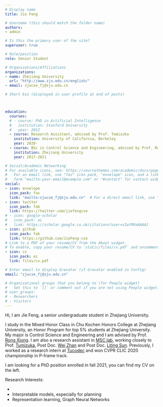 ```yaml
---
# Display name
title: Jie Feng

# Username (this should match the folder name)
authors:
- admin

# Is this the primary user of the site?
superuser: true

# Role/position
role: Senior Student

# Organizations/Affiliations
organizations:
- name: Zhejiang University
  url: "http://www.zju.edu.cn/english/"
- email: zjucse_fj@zju.edu.cn

# Short bio (displayed in user profile at end of posts)



education:
  courses:
  # - course: PhD in Artificial Intelligence
  #   institution: Stanford University
  #   year: 2012
  - course: Research Assistant, advised by Prof. Tomizuka 
    institution: University of California, Berkeley
    year: 2020-
  - course: BSc in Control Science and Engineering, advised by Prof. Rong Xiong
    institution: Zhejiang University
    year: 2017-2021

# Social/Academic Networking
# For available icons, see: https://sourcethemes.com/academic/docs/page-builder/#icons
#   For an email link, use "fas" icon pack, "envelope" icon, and a link in the
#   form "mailto:your-email@example.com" or "#contact" for contact widget.
social:
- icon: envelope
  icon_pack: fas
  link: "mailto:zjucse_fj@zju.edu.cn"  # For a direct email link, use "mailto:test@example.org".
- icon: twitter
  icon_pack: fab
  link: https://twitter.com/jiefengcse
# - icon: google-scholar
#   icon_pack: ai
#   link: https://scholar.google.co.uk/citations?user=sIwtMXoAAAAJ
- icon: github
  icon_pack: fab
  link: https://github.com/JieFeng-cse
# Link to a PDF of your resume/CV from the About widget.
# To enable, copy your resume/CV to `static/files/cv.pdf` and uncomment the lines below.
- icon: cv
  icon_pack: ai
  link: files/cv.pdf

# Enter email to display Gravatar (if Gravatar enabled in Config)
email: "zjucse_fj@zju.edu.cn"

# Organizational groups that you belong to (for People widget)
#   Set this to `[]` or comment out if you are not using People widget.
# user_groups:
# - Researchers
# - Visitors
---
```

Hi, I am Jie Feng, a senior undergraduate student in Zhejiang University.

I study in the Mixed Honor Class in Chu Kochen Honors College at Zhejiang University, an Honor Program for top 5% students at Zhejiang University. My major is Control Science and Engineering and I am advised by Prof. [Rong Xiong](https://person.zju.edu.cn/en/rongxiong#776514). I am also a research assistant in [MSC lab](https://msc.berkeley.edu/), working closely to Prof. [Tumizuka](https://me.berkeley.edu/people/masayoshi-tomizuka/), Post Doc. [Wei Zhan](https://scholar.google.com/citations?user=xVN3UxYAAAAJ&hl=en) and Post Doc. [Liting Sun](https://scholar.google.com/citations?hl=en&user=BitIg-YAAAAJ&view_op=list_works&sortby=pubdate). Previously, I worked as a research intern at [Tucodec](https://www.tucodec.com/) and won CVPR CLIC 2020 championship in P-frame track.

I am looking for a PhD position enrolled in fall 2021, you can find my CV on the left.

Research Interests:

* 
* Interpretable models, especially for planning
* Representation learning, Graph Neural Networks



 





